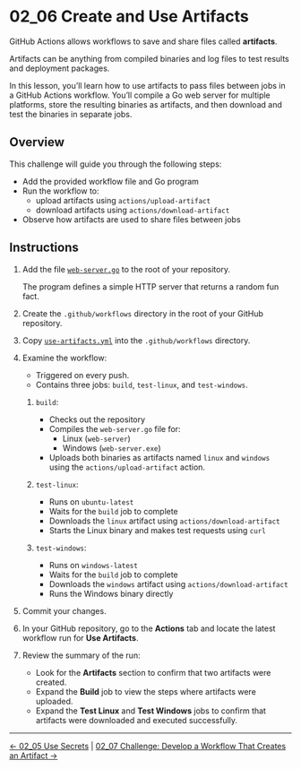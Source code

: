 # 02_06 Create and Use Artifacts

GitHub Actions allows workflows to save and share files called **artifacts**.

Artifacts can be anything from compiled binaries and log files to test results and deployment packages.

In this lesson, you’ll learn how to use artifacts to pass files between jobs in a GitHub Actions workflow. You’ll compile a Go web server for multiple platforms, store the resulting binaries as artifacts, and then download and test the binaries in separate jobs.

## Overview

This challenge will guide you through the following steps:

- Add the provided workflow file and Go program
- Run the workflow to:
  - upload artifacts using `actions/upload-artifact`
  - download artifacts using `actions/download-artifact`
- Observe how artifacts are used to share files between jobs

## Instructions

1. Add the file [`web-server.go`](./web-server.go) to the root of your repository.

    The program defines a simple HTTP server that returns a random fun fact.

1. Create the `.github/workflows` directory in the root of your GitHub repository.
1. Copy [`use-artifacts.yml`](./use-artifacts.yml) into the `.github/workflows` directory.
1. Examine the workflow:

    - Triggered on every push.
    - Contains three jobs: `build`, `test-linux`, and `test-windows`.

    1. `build`:

        - Checks out the repository
        - Compiles the `web-server.go` file for:
            - Linux (`web-server`)
            - Windows (`web-server.exe`)
        - Uploads both binaries as artifacts named `linux` and `windows` using the `actions/upload-artifact` action.

    1. `test-linux`:

        - Runs on `ubuntu-latest`
        - Waits for the `build` job to complete
        - Downloads the `linux` artifact using `actions/download-artifact`
        - Starts the Linux binary and makes test requests using `curl`

    1. `test-windows`:

        - Runs on `windows-latest`
        - Waits for the `build` job to complete
        - Downloads the `windows` artifact using `actions/download-artifact`
        - Runs the Windows binary directly

1. Commit your changes.
1. In your GitHub repository, go to the **Actions** tab and locate the latest workflow run for **Use Artifacts**.
1. Review the summary of the run:

   - Look for the **Artifacts** section to confirm that two artifacts were created.
   - Expand the **Build** job to view the steps where artifacts were uploaded.
   - Expand the **Test Linux** and **Test Windows** jobs to confirm that artifacts were downloaded and executed successfully.

<!-- FooterStart -->
---
[← 02_05 Use Secrets](../02_05_secrets/README.md) | [02_07 Challenge: Develop a Workflow That Creates an Artifact →](../02_07_challenge_develop_a_workflow_that_creates_an_artifact/README.md)
<!-- FooterEnd -->
